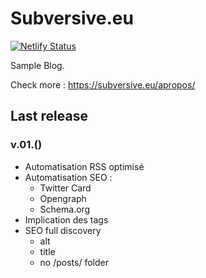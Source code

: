 # Subversive.eu

[![Netlify Status](https://api.netlify.com/api/v1/badges/d1079fea-189b-44b6-a191-d6e886f0f0ca/deploy-status)](https://app.netlify.com/sites/goofy-tesla-61455c/deploys)

Sample Blog.

Check more :   <https://subversive.eu/apropos/>

## Last release

### v.01.()

- Automatisation RSS optimisé
- Automatisation SEO :
    - Twitter Card
    - Opengraph
    - Schema.org
- Implication des tags
- SEO full discovery
    - alt
    - title
    - no /posts/ folder